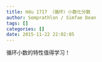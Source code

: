 ```yaml
---
title: Hdu 1717 （循环）小数化分数
author: Semprathlon / Simfae Dean
tags: []
categories: []
date: 2015-11-22 22:02:05
---
```

循环小数的特性值得学习！
